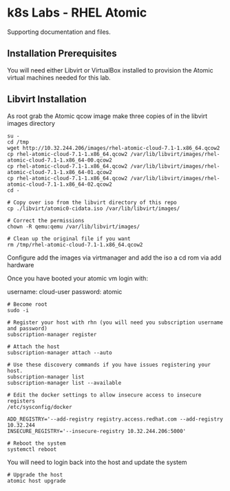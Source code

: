 k8s Labs - RHEL Atomic 
======================

Supporting documentation and files.

Installation Prerequisites
---------------------------

You will need either Libvirt or VirtualBox installed to provision the Atomic virtual machines needed for this lab.

Libvirt Installation
--------------------

As root grab the Atomic qcow image make three copies of in the libvirt images directory

```
su -
cd /tmp
wget http://10.32.244.206/images/rhel-atomic-cloud-7.1-1.x86_64.qcow2
cp rhel-atomic-cloud-7.1-1.x86_64.qcow2 /var/lib/libvirt/images/rhel-atomic-cloud-7.1-1.x86_64-00.qcow2
cp rhel-atomic-cloud-7.1-1.x86_64.qcow2 /var/lib/libvirt/images/rhel-atomic-cloud-7.1-1.x86_64-01.qcow2
cp rhel-atomic-cloud-7.1-1.x86_64.qcow2 /var/lib/libvirt/images/rhel-atomic-cloud-7.1-1.x86_64-02.qcow2
cd -

# Copy over iso from the libvirt directory of this repo
cp ./libvirt/atomic0-cidata.iso /var/lib/libvirt/images/

# Correct the permissions
chown -R qemu:qemu /var/lib/libvirt/images/

# Clean up the original file if you want
rm /tmp/rhel-atomic-cloud-7.1-1.x86_64.qcow2
```

Configure add the images via virtmanager and add the iso a cd rom via add hardware

Once you have booted your atomic vm login with:

username: cloud-user
password: atomic


```
# Become root
sudo -i
```

```
# Register your host with rhn (you will need you subscription username and password)
subscription-manager register
```

```
# Attach the host
subscription-manager attach --auto
```

```
# Use these discovery commands if you have issues registering your host.
subscription-manager list
subscription-manager list --available
```

```
# Edit the docker settings to allow insecure access to insecure registers 
/etc/sysconfig/docker
```

```
ADD_REGISTRY='--add-registry registry.access.redhat.com --add-registry 10.32.244
INSECURE_REGISTRY='--insecure-registry 10.32.244.206:5000'
```

```
# Reboot the system
systemctl reboot
```

You will need to login back into the host and update the system

```
# Upgrade the host
atomic host upgrade
```
